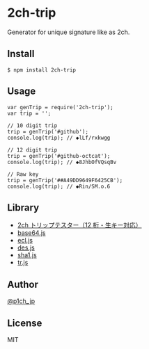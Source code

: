 # 2ch-trip

Generator for unique signature like as 2ch.

## Install

```
$ npm install 2ch-trip
```

## Usage

```
var genTrip = require('2ch-trip');
var trip = '';

// 10 digit trip
trip = genTrip('#github');
console.log(trip); // ◆lLf/rxkwgg

// 12 digit trip
trip = genTrip('#github-octcat');
console.log(trip); // ◆8JhbOfVQsqBv

// Raw key
trip = genTrip('##A49DD9649F6425CB');
console.log(trip); // ◆Rin/SM.o.6
```

## Library

- [2ch トリップテスター（12 桁・生キー対応）](http://jsdo.it/tdn/trip)
- [base64.js](http://user1.matsumoto.ne.jp/~goma/js/base64.js)
- [ecl.js](http://nurucom-archives.hp.infoseek.co.jp/digital/)
- [des.js](http://user1.matsumoto.ne.jp/~goma/js/des.js)
- [sha1.js](http://user1.matsumoto.ne.jp/~goma/js/sha1.js)
- [tr.js](http://blog.livedoor.jp/dankogai/js/tr.js)

## Author

[@p1ch_jp](https://twitter.com/p1ch_jp)

## License

MIT
